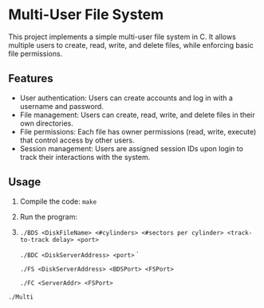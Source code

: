 # Multi-User File System

This project implements a simple multi-user file system in C. It allows multiple users to create, read, write, and delete files, while enforcing basic file permissions.

## Features

- User authentication: Users can create accounts and log in with a username and password.
- File management: Users can create, read, write, and delete files in their own directories.
- File permissions: Each file has owner permissions (read, write, execute) that control access by other users.
- Session management: Users are assigned session IDs upon login to track their interactions with the system.

## Usage

1. Compile the code: `make`

2. Run the program:

3.  `./BDS <DiskFileName> <#cylinders> <#sectors per cylinder> <track-to-track delay> <port>`

    `./BDC <DiskServerAddress> <port>` `

    `./FS <DiskServerAddress> <BDSPort> <FSPort>`

    `./FC <ServerAddr> <FSPort>`

   `./Multi`
